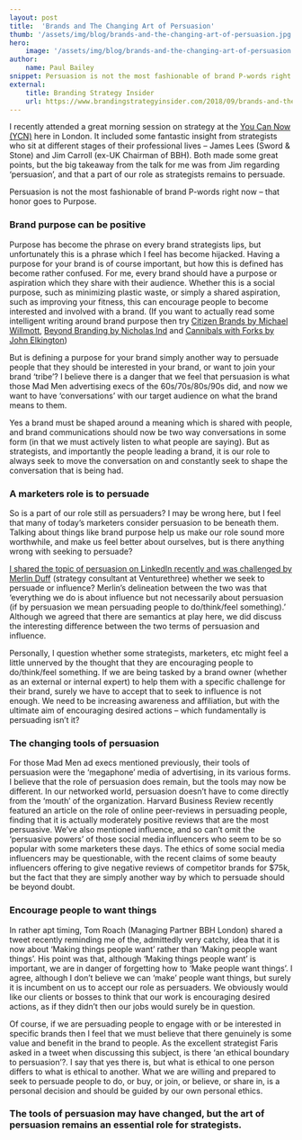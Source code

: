 ```yaml
---
layout: post
title:  'Brands and The Changing Art of Persuasion'
thumb: '/assets/img/blog/brands-and-the-changing-art-of-persuasion.jpg'
hero: 
    image: '/assets/img/blog/brands-and-the-changing-art-of-persuasion.jpg'
author: 
    name: Paul Bailey
snippet: Persuasion is not the most fashionable of brand P-words right now – that honor goes to Purpose.
external:
    title: Branding Strategy Insider
    url: https://www.brandingstrategyinsider.com/2018/09/brands-and-the-changing-art-of-persuasion.html
---
```


I recently attended a great morning session on strategy at the <a href="https://www.ycn.org/" target="_blank">You Can 
Now (YCN)</a> here in London. It included some fantastic insight from strategists who sit at different stages of their 
professional lives – James Lees (Sword & Stone) and Jim Carroll (ex-UK Chairman of BBH). Both made some great points, 
but the big takeaway from the talk for me was from Jim regarding ‘persuasion’, and that a part of our role as 
strategists remains to persuade. 

Persuasion is not the most fashionable of brand P-words right now – that honor goes to Purpose.

### Brand purpose can be positive

Purpose has become the phrase on every brand strategists lips, but unfortunately this is a phrase which I feel has 
become hijacked. Having a purpose for your brand is of course important, but how this is defined has become rather 
confused. For me, every brand should have a purpose or aspiration which they share with their audience. Whether this is 
a social purpose, such as minimizing plastic waste, or simply a shared aspiration, such as improving your fitness, this 
can encourage people to become interested and involved with a brand. (If you want to actually read some intelligent 
writing around brand purpose then try <a href="https://amzn.to/2Q0GYZL" target="_blank">Citizen Brands by Michael 
Willmott</a>, <a href="https://amzn.to/2oECwmQ" target="_blank">Beyond Branding by Nicholas Ind</a> and 
<a href="https://amzn.to/2wG1W8c" target="_blank">Cannibals with Forks by John Elkington</a>)

But is defining a purpose for your brand simply another way to persuade people that they should be interested in your 
brand, or want to join your brand ‘tribe’? I believe there is a danger that we feel that persuasion is what those Mad 
Men advertising execs of the 60s/70s/80s/90s did, and now we want to have ‘conversations’ with our target audience on 
what the brand means to them.

Yes a brand must be shaped around a meaning which is shared with people, and brand communications should now be two way 
conversations in some form (in that we must actively listen to what people are saying). But as strategists, and 
importantly the people leading a brand, it is our role to always seek to move the conversation on and constantly seek to 
shape the conversation that is being had.

### A marketers role is to persuade

So is a part of our role still as persuaders? I may be wrong here, but I feel that many of today’s marketers consider 
persuasion to be beneath them. Talking about things like brand purpose help us make our role sound more worthwhile, and 
make us feel better about ourselves, but is there anything wrong with seeking to persuade?

<a href="https://www.linkedin.com/feed/update/urn:li:activity:6435406409462013952" target="_blank">I shared the topic of 
persuasion on LinkedIn recently and was challenged by Merlin Duff</a> (strategy consultant at 
Venturethree) whether we seek to persuade or influence? Merlin’s delineation between the two was that ‘everything we do 
is about influence but not necessarily about persuasion (if by persuasion we mean persuading people to do/think/feel 
something).’ Although we agreed that there are semantics at play here, we did discuss the interesting difference between 
the two terms of persuasion and influence.

Personally, I question whether some strategists, marketers, etc might feel a little unnerved by the thought that they 
are encouraging people to do/think/feel something. If we are being tasked by a brand owner (whether as an external or 
internal expert) to help them with a specific challenge for their brand, surely we have to accept that to seek to 
influence is not enough. We need to be increasing awareness and affiliation, but with the ultimate aim of encouraging 
desired actions – which fundamentally is persuading isn’t it?

### The changing tools of persuasion

For those Mad Men ad execs mentioned previously, their tools of persuasion were the ‘megaphone’ media of advertising, in 
its various forms. I believe that the role of persuasion does remain, but the tools may now be different. In our 
networked world, persuasion doesn’t have to come directly from the ‘mouth’ of the organization. Harvard Business Review 
recently featured an article on the role of online peer-reviews in persuading people, finding that it is actually 
moderately positive reviews that are the most persuasive. We’ve also mentioned influence, and so can’t omit the 
‘persuasive powers’ of those social media influencers who seem to be so popular with some marketers these days. The 
ethics of some social media influencers may be questionable, with the recent claims of some beauty influencers offering 
to give negative reviews of competitor brands for $75k, but the fact that they are simply another way by which to 
persuade should be beyond doubt.

### Encourage people to want things

In rather apt timing, Tom Roach (Managing Partner BBH London) shared a tweet recently reminding me of the, admittedly 
very catchy, idea that it is now about ‘Making things people want’ rather than ‘Making people want things’. His point 
was that, although ‘Making things people want’ is important, we are in danger of forgetting how to ‘Make people want 
things’. I agree, although I don’t believe we can ‘make’ people want things, but surely it is incumbent on us to 
accept our role as persuaders. We obviously would like our clients or bosses to think that our work is encouraging 
desired actions, as if they didn’t then our jobs would surely be in question.

Of course, if we are persuading people to engage with or be interested in specific brands then I feel that we must 
believe that there genuinely is some value and benefit in the brand to people. As the excellent strategist Faris asked 
in a tweet when discussing this subject, is there ‘an ethical boundary to persuasion’?. I say that yes there is, but 
what is ethical to one person differs to what is ethical to another. What we are willing and prepared to seek to 
persuade people to do, or buy, or join, or believe, or share in, is a personal decision and should be guided by our 
own personal ethics.

### The tools of persuasion may have changed, but the art of persuasion remains an essential role for strategists.